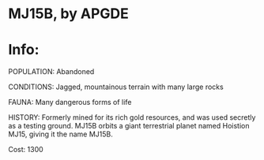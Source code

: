 # MJ15B, by APGDE

# Info:
POPULATION: Abandoned

CONDITIONS: Jagged, mountainous terrain with many large rocks

FAUNA: Many dangerous forms of life

HISTORY: Formerly mined for its rich gold resources, and was used secretly as a testing ground. MJ15B orbits a giant terrestrial planet named Hoistion MJ15, giving it the name MJ15B.

Cost: 1300
